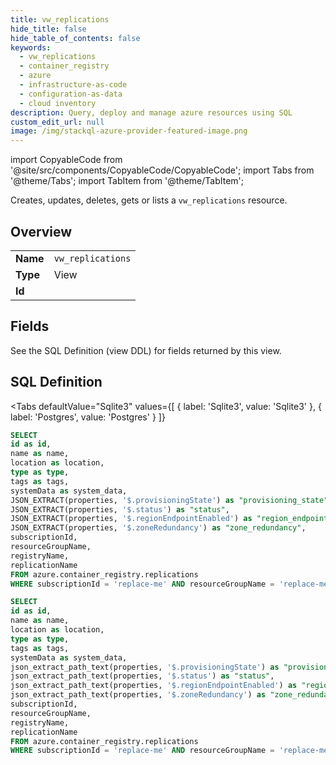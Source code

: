 ```yaml
--- 
title: vw_replications
hide_title: false
hide_table_of_contents: false
keywords:
  - vw_replications
  - container_registry
  - azure
  - infrastructure-as-code
  - configuration-as-data
  - cloud inventory
description: Query, deploy and manage azure resources using SQL
custom_edit_url: null
image: /img/stackql-azure-provider-featured-image.png
---
```


import CopyableCode from '@site/src/components/CopyableCode/CopyableCode';
import Tabs from '@theme/Tabs';
import TabItem from '@theme/TabItem';

Creates, updates, deletes, gets or lists a <code>vw_replications</code> resource.

## Overview
<table><tbody>
<tr><td><b>Name</b></td><td><code>vw_replications</code></td></tr>
<tr><td><b>Type</b></td><td>View</td></tr>
<tr><td><b>Id</b></td><td><CopyableCode code="azure.container_registry.vw_replications" /></td></tr>
</tbody></table>

## Fields

See the SQL Definition (view DDL) for fields returned by this view.

## SQL Definition

<Tabs
defaultValue="Sqlite3"
values={[
{ label: 'Sqlite3', value: 'Sqlite3' },
{ label: 'Postgres', value: 'Postgres' }
]}
>
<TabItem value="Sqlite3">

```sql
SELECT
id as id,
name as name,
location as location,
type as type,
tags as tags,
systemData as system_data,
JSON_EXTRACT(properties, '$.provisioningState') as "provisioning_state",
JSON_EXTRACT(properties, '$.status') as "status",
JSON_EXTRACT(properties, '$.regionEndpointEnabled') as "region_endpoint_enabled",
JSON_EXTRACT(properties, '$.zoneRedundancy') as "zone_redundancy",
subscriptionId,
resourceGroupName,
registryName,
replicationName
FROM azure.container_registry.replications
WHERE subscriptionId = 'replace-me' AND resourceGroupName = 'replace-me' AND registryName = 'replace-me';
```

</TabItem>
<TabItem value="Postgres">

```sql
SELECT
id as id,
name as name,
location as location,
type as type,
tags as tags,
systemData as system_data,
json_extract_path_text(properties, '$.provisioningState') as "provisioning_state",
json_extract_path_text(properties, '$.status') as "status",
json_extract_path_text(properties, '$.regionEndpointEnabled') as "region_endpoint_enabled",
json_extract_path_text(properties, '$.zoneRedundancy') as "zone_redundancy",
subscriptionId,
resourceGroupName,
registryName,
replicationName
FROM azure.container_registry.replications
WHERE subscriptionId = 'replace-me' AND resourceGroupName = 'replace-me' AND registryName = 'replace-me';
```

</TabItem>
</Tabs>

